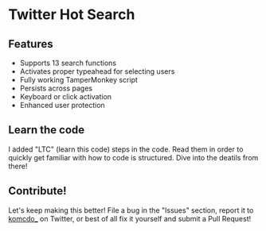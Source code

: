 # Twitter Hot Search
## Features
- Supports 13 search functions
- Activates proper typeahead for selecting users
- Fully working TamperMonkey script
- Persists across pages
- Keyboard or click activation
- Enhanced user protection
## Learn the code
I added "LTC" (learn this code) steps in the code. Read them in order to quickly get familiar with how to code is structured. Dive into the deatils from there!
## Contribute!
Let's keep making this better! File a bug in the "Issues" section, report it to [komcdo_](https://twitter.com/komcdo_) on Twitter, or best of all fix it yourself and submit a Pull Request!